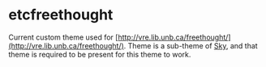 # etcfreethought

Current custom theme used for [http://vre.lib.unb.ca/freethought/](http://vre.lib.unb.ca/freethought/). Theme is a sub-theme of [Sky](http://drupal.org/project/sky), and that theme is required to be present for this theme to work.
